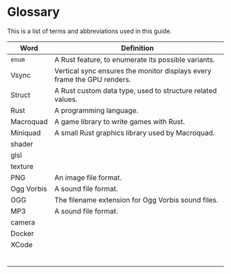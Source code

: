 # Glossary

This is a list of terms and abbreviations used in this guide.

| Word | Definition |
| --- | --- |
| `enum` | A Rust feature, to enumerate its possible variants. |
| Vsync | Vertical sync ensures the monitor displays every frame the GPU renders. |
| Struct | A Rust custom data type, used to structure related values. |
| Rust | A programming language. |
| Macroquad | A game library to write games with Rust. |
| Miniquad | A small Rust graphics library used by Macroquad. |
| shader |  |
| glsl |  |
| texture |  |
| PNG | An image file format. |
| Ogg Vorbis | A sound file format. |
| OGG | The filename extension for Ogg Vorbis sound files. |
| MP3 | A sound file format. |
| camera |  |
| Docker |  |
| XCode |  |
| |  |
| |  |
| |  |
| |  |
| |  |
| |  |
